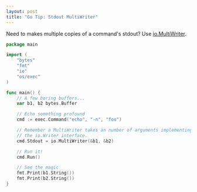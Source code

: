 ```yaml
---
layout: post
title: "Go Tip: Stdout MultiWriter"
---
```


Need to makes multiple copies of a command's stdout? Use [io.MultiWriter](http://golang.org/pkg/io/#MultiWriter).

```go
package main

import (
    "bytes"
    "fmt"
    "io"
    "os/exec"
)

func main() {
    // A few boring buffers...
    var b1, b2 bytes.Buffer

    // Echo something profound
    cmd := exec.Command("echo", "-n", "foo")

    // Remember a MultiWriter takes an number of arguments implementing
    // the io.Writer interface.
    cmd.Stdout = io.MultiWriter(&b1, &b2)

    // Run it!
    cmd.Run()

    // See the magic
    fmt.Print(b1.String())
    fmt.Print(b2.String())
}
```
